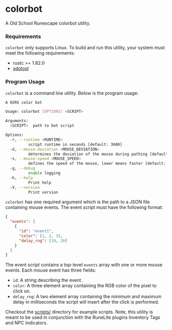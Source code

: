 # colorbot

A Old School Runescape colorbot utility.

### Requirements

`colorbot` only supports Linux. To build and run this utility, your system must
meet the following requirements:

- rustc >= 1.82.0
- [xdotool][1]

### Program Usage

`colorbot` is a command line utility. Below is the program usage:

```bash
A OSRS color bot

Usage: colorbot [OPTIONS] <SCRIPT>

Arguments:
  <SCRIPT>  path to bot script

Options:
  -r, --runtime <RUNTIME>
          script runtime in seconds [default: 3600]
  -d, --mouse-deviation <MOUSE_DEVIATION>
          determines the deviation of the mouse during pathing [default: 30]
  -s, --mouse-speed <MOUSE_SPEED>
          defines the speed of the mouse, lower means faster [default: 3]
  -g, --debug
          enable logging
  -h, --help
          Print help
  -V, --version
          Print version
```

`colorbot` has one required argument which is the path to a JSON file containing
mouse events. The event script must have the following format:

```json
{
  "events": [
    {
      "id": "event1",
      "color": [1, 2, 3],
      "delay_rng": [10, 20]
    }
  ]
}
```

The event script contains a top-level `events` array with one or more mouse
events. Each mouse event has three fields:

- `id`: A string describing the event.
- `color`: A three element array containing the RGB color of the pixel to click
  on.
- `delay_rng`: A two element array containing the minimum and maximum delay in
  milliseconds the script will insert after the click is performed.

Checkout the [scripts/](scripts/) directory for example scripts. Note, this
utility is meant to be used in conjunction with the RuneLite plugins Inventory
Tags and NPC Indicators.

[1]: https://www.semicomplete.com/projects/xdotool/
